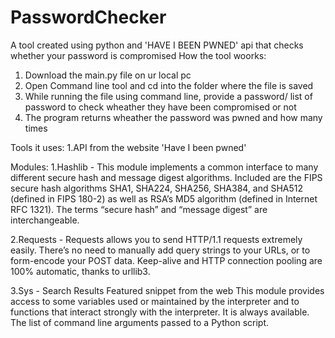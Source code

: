 # PasswordChecker
A tool created using python and 'HAVE I BEEN PWNED' api that checks whether your password is compromised
How the tool woorks:
1. Download the main.py file on ur local pc
2. Open Command line tool and cd into the folder where the file is saved
3. While running the file using command line, provide a password/ list of password to check wheather they have been compromised or not
4. The program returns wheather the password was pwned and how many times

Tools it uses:
1.API from the website 'Have I been pwned'

Modules:
1.Hashlib - This module implements a common interface to many different secure hash and message digest algorithms. 
Included are the FIPS secure hash algorithms SHA1, SHA224, SHA256, SHA384, and SHA512 (defined in FIPS 180-2) as well as RSA’s MD5 algorithm (defined in Internet RFC 1321). 
The terms “secure hash” and “message digest” are interchangeable. 

2.Requests - Requests allows you to send HTTP/1.1 requests extremely easily. 
There’s no need to manually add query strings to your URLs, or to form-encode your POST data. Keep-alive and HTTP connection pooling are 100% automatic, thanks to urllib3.

3.Sys - Search Results
Featured snippet from the web
This module provides access to some variables used or maintained by the interpreter and to functions that interact strongly with the interpreter. 
It is always available. The list of command line arguments passed to a Python script.
